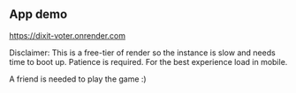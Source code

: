 ## App demo

https://dixit-voter.onrender.com

Disclaimer: This is a free-tier of render so the instance is slow and needs time to boot up. Patience is required.
For the best experience load in mobile. 

A friend is needed to play the game :)
